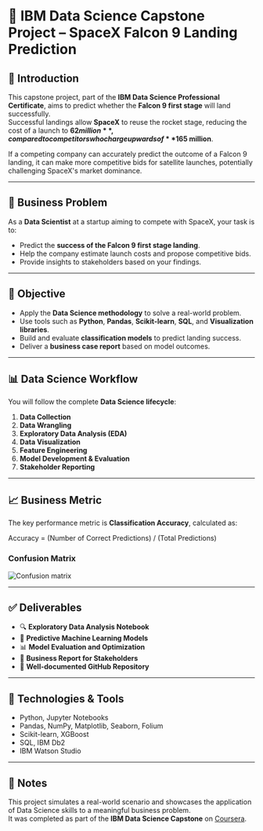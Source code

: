 # 🚀 IBM Data Science Capstone Project – SpaceX Falcon 9 Landing Prediction

## 📌 Introduction

This capstone project, part of the **IBM Data Science Professional Certificate**, aims to predict whether the **Falcon 9 first stage** will land successfully.  
Successful landings allow **SpaceX** to reuse the rocket stage, reducing the cost of a launch to **$62 million**, compared to competitors who charge upwards of **$165 million**.

If a competing company can accurately predict the outcome of a Falcon 9 landing, it can make more competitive bids for satellite launches, potentially challenging SpaceX's market dominance.

---

## 💼 Business Problem

As a **Data Scientist** at a startup aiming to compete with SpaceX, your task is to:

- Predict the **success of the Falcon 9 first stage landing**.
- Help the company estimate launch costs and propose competitive bids.
- Provide insights to stakeholders based on your findings.

---

## 🎯 Objective

- Apply the **Data Science methodology** to solve a real-world problem.
- Use tools such as **Python**, **Pandas**, **Scikit-learn**, **SQL**, and **Visualization libraries**.
- Build and evaluate **classification models** to predict landing success.
- Deliver a **business case report** based on model outcomes.

---

## 📊 Data Science Workflow

You will follow the complete **Data Science lifecycle**:

1. **Data Collection**  
2. **Data Wrangling**  
3. **Exploratory Data Analysis (EDA)**  
4. **Data Visualization**  
5. **Feature Engineering**  
6. **Model Development & Evaluation**  
7. **Stakeholder Reporting**

---

## 📈 Business Metric

The key performance metric is **Classification Accuracy**, calculated as:

Accuracy = (Number of Correct Predictions) / (Total Predictions)

### Confusion Matrix

![Confusion matrix](https://github.com/user-attachments/assets/c40535b6-cc49-4f17-8865-b15dc02824ab)

---

## ✅ Deliverables

- 🔍 **Exploratory Data Analysis Notebook**
- 🤖 **Predictive Machine Learning Models**
- 📊 **Model Evaluation and Optimization**
- 📝 **Business Report for Stakeholders**
- 📁 **Well-documented GitHub Repository**

---

## 🧰 Technologies & Tools

- Python, Jupyter Notebooks  
- Pandas, NumPy, Matplotlib, Seaborn, Folium  
- Scikit-learn, XGBoost  
- SQL, IBM Db2  
- IBM Watson Studio

---

## 📎 Notes

This project simulates a real-world scenario and showcases the application of Data Science skills to a meaningful business problem.  
It was completed as part of the **IBM Data Science Capstone** on [Coursera](https://www.coursera.org/learn/applied-data-science-capstone).

